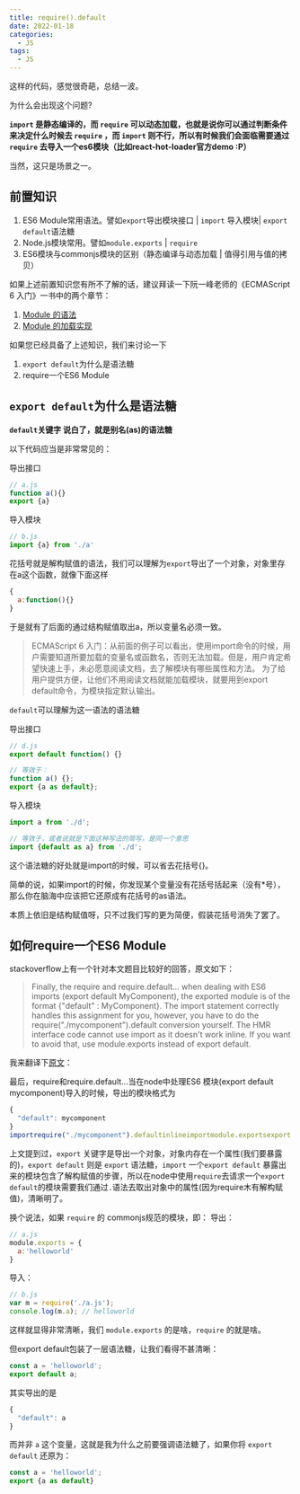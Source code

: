 ```yaml
---
title: require().default
date: 2022-01-18
categories:
  - JS
tags:
  - JS
---
```


这样的代码，感觉很奇葩，总结一波。

为什么会出现这个问题?

**`import` 是静态编译的，而 `require` 可以动态加载，也就是说你可以通过判断条件来决定什么时候去 `require` ，而 `import` 则不行，所以有时候我们会面临需要通过`require` 去导入一个es6模块（比如react-hot-loader官方demo :P）**

当然，这只是场景之一。

## 前置知识

1. ES6 Module常用语法。譬如`export`导出模块接口 | `import` 导入模块| `export default`语法糖
2. Node.js模块常用。譬如`module.exports` | `require`
3. ES6模块与commonjs模块的区别（静态编译与动态加载 | 值得引用与值的拷贝）

如果上述前置知识您有所不了解的话，建议拜读一下阮一峰老师的《ECMAScript 6 入门》一书中的两个章节：

1. [Module 的语法](https://link.jianshu.com/?t=http%3A%2F%2Fes6.ruanyifeng.com%2F%23docs%2Fmodule)
2. [Module 的加载实现](https://link.jianshu.com/?t=http%3A%2F%2Fes6.ruanyifeng.com%2F%23docs%2Fmodule-loader)

如果您已经具备了上述知识，我们来讨论一下

1. `export default`为什么是语法糖
2. require一个ES6 Module

## `export default`为什么是语法糖

**`default`关键字 说白了，就是别名(as)的语法糖**

以下代码应当是非常常见的：

导出接口

```js
// a.js
function a(){}
export {a}
```

 

导入模块

```js
// b.js
import {a} from './a'
```

 

花括号就是解构赋值的语法，我们可以理解为`export`导出了一个对象，对象里存在a这个函数，就像下面这样

```js
{
  a:function(){}
}
```

 

于是就有了后面的通过结构赋值取出a，所以变量名必须一致。

> ECMAScript 6 入门：从前面的例子可以看出，使用import命令的时候，用户需要知道所要加载的变量名或函数名，否则无法加载。但是，用户肯定希望快速上手，未必愿意阅读文档，去了解模块有哪些属性和方法。
> 为了给用户提供方便，让他们不用阅读文档就能加载模块，就要用到export default命令，为模块指定默认输出。

`default`可以理解为这一语法的语法糖

导出接口

```js
// d.js
export default function() {}

// 等效于：
function a() {};
export {a as default};
```

 

导入模块

```js
import a from './d';

// 等效于，或者说就是下面这种写法的简写，是同一个意思
import {default as a} from './d';
```

 

这个语法糖的好处就是import的时候，可以省去花括号{}。

简单的说，如果import的时候，你发现某个变量没有花括号括起来（没有*号），那么你在脑海中应该把它还原成有花括号的as语法。

本质上依旧是结构赋值呀，只不过我们写的更为简便，假装花括号消失了罢了。

## 如何require一个ES6 Module

stackoverflow上有一个针对本文题目比较好的回答，原文如下：

> Finally, the require and require.default... when dealing with ES6 imports (export default MyComponent), the exported module is of the format {"default" : MyComponent}. The import statement correctly handles this assignment for you, however, you have to do the require("./mycomponent").default conversion yourself. The HMR interface code cannot use import as it doesn't work inline. If you want to avoid that, use module.exports instead of export default.

我来翻译下[原文](https://link.jianshu.com/?t=https%3A%2F%2Fstackoverflow.com%2Fquestions%2F43247696%2Fjavascript-require-vs-require-default)：

最后，require和require.default...当在node中处理ES6 模块(export default mycomponent)导入的时候，导出的模块格式为

```js
{
  "default": mycomponent
}
importrequire("./mycomponent").defaultinlineimportmodule.exportsexport default
```

上文提到过，`export` 关键字是导出一个对象，对象内存在一个属性(我们要暴露的)，`export default` 则是 `export` 语法糖，`import` 一个`export default` 暴露出来的模块包含了解构赋值的步骤，所以在node中使用`require`去请求一个`export default`的模块需要我们通过`.`语法去取出对象中的属性(因为require木有解构赋值)，清晰明了。

换个说法，如果 `require` 的 commonjs规范的模块，即：
导出：

```js
// a.js
module.exports = {
  a:'helloworld'
}
```

 

导入：

```js
// b.js
var m = require('./a.js');
console.log(m.a); // helloworld
```

 

这样就显得非常清晰，我们 `module.exports` 的是啥，`require` 的就是啥。

但export default包装了一层语法糖，让我们看得不甚清晰：

```js
const a = 'helloworld';
export default a;
```

其实导出的是

```js
{
  "default": a
}
```

 

而并非 `a` 这个变量，这就是我为什么之前要强调语法糖了，如果你将 `export default` 还原为：

```js
const a = 'helloworld';
export {a as default}
```
